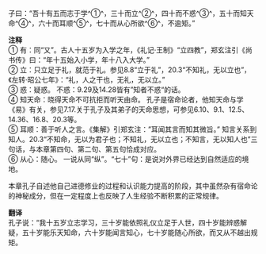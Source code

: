 子曰：“吾十有五而志于学^①^，三十而立^②^，四十而不惑^③^，五十而知天命^④^，六十而耳顺^⑤^，七十而从心所欲^⑥^，不逾矩。”

**注释**  
① 有：同“又”。古人十五岁为入学之年，《礼记·王制》“立四教”，郑玄注引《尚书传》曰：“年十五始入小学，年十八入大学。”  
② 立：只立足于礼，就范于礼。参见8.8“立于礼”，20.3“不知礼，无以立也”，《左转·昭公七年》：“礼，人之干也，无礼，无以立。”  
③ 惑：疑惑。 不惑：9.29及14.28皆有”知者不惑“的话。  
④ 知天命：晓得天命不可抗拒而听天由命。 孔子是宿命论者，他知天命与学《易》有关，参见7.17.关于孔子及其弟子的天命思想，可参见6.10、9.1、12.5、14.36、16.8、20.3等。  
⑤ 耳顺：善于听人之言。《集解》引郑玄注：”耳闻其言而知其微旨。” 知言关系到知人。20.3“不知命，无以为君子也；不知礼，无以立也；不知言，无以知人也”三句话，与本章第四句、第二句、第五句恰成对应。  
⑥ 从心：随心。 一说从同“纵”。“七十”句：是说对外界已经达到自然适应的境地。  

本章孔子自述他自己进德修业的过程和认识能力提高的阶段，其中虽然杂有宿命论的神秘成分，但在一定程度上也反映了人生经验不断积累的正常规律。  

**翻译**  
孔子说：“我十五岁立志学习，三十岁能依照礼仪立足于人世，四十岁能辨惑解疑，五十岁能乐天知命，六十岁能闻言知心，七十岁能随心所欲，而又从不越出规矩。



